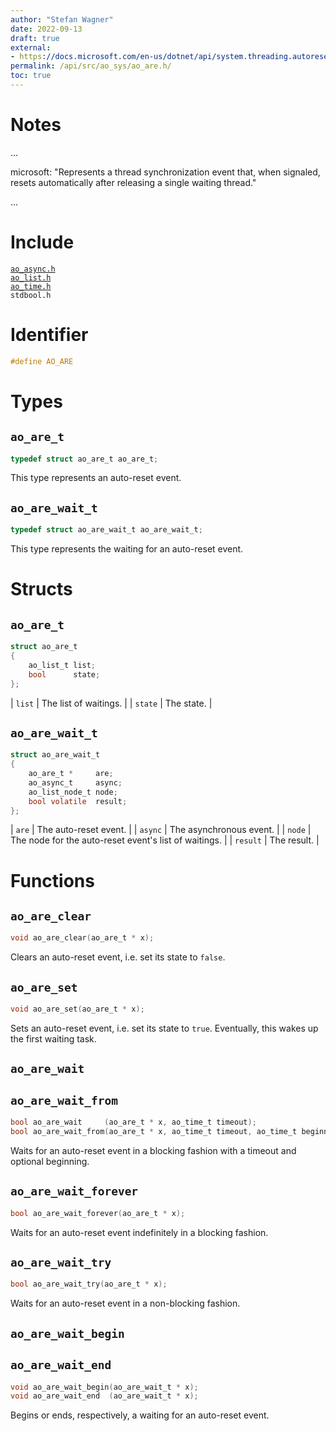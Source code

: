 ```yaml
---
author: "Stefan Wagner"
date: 2022-09-13
draft: true
external:
- https://docs.microsoft.com/en-us/dotnet/api/system.threading.autoresetevent : "AutoResetEvent"
permalink: /api/src/ao_sys/ao_are.h/
toc: true
---
```


# Notes

...

microsoft: "Represents a thread synchronization event that, when signaled, resets automatically after releasing a single waiting thread."

...

# Include

[`ao_async.h`](ao_async.h.md) <br/>
[`ao_list.h`](../ao/ao_list.h.md) <br/>
[`ao_time.h`](ao_time.h.md) <br/>
`stdbool.h`

# Identifier

```c
#define AO_ARE
```

# Types

## `ao_are_t`

```c
typedef struct ao_are_t ao_are_t;
```

This type represents an auto-reset event.

## `ao_are_wait_t`

```c
typedef struct ao_are_wait_t ao_are_wait_t;
```

This type represents the waiting for an auto-reset event.

# Structs

## `ao_are_t`

```c
struct ao_are_t
{
    ao_list_t list;
    bool      state;
};
```

| `list` | The list of waitings. |
| `state` | The state. |

## `ao_are_wait_t`

```c
struct ao_are_wait_t
{
    ao_are_t *     are;
    ao_async_t     async;
    ao_list_node_t node;
    bool volatile  result;
};
```

| `are` | The auto-reset event. |
| `async` | The asynchronous event. |
| `node` | The node for the auto-reset event's list of waitings. |
| `result` | The result. |

# Functions

## `ao_are_clear`

```c
void ao_are_clear(ao_are_t * x);
```

Clears an auto-reset event, i.e. set its state to `false`.

## `ao_are_set`

```c
void ao_are_set(ao_are_t * x);
```

Sets an auto-reset event, i.e. set its state to `true`. Eventually, this wakes up the first waiting task.

## `ao_are_wait`
## `ao_are_wait_from`

```c
bool ao_are_wait     (ao_are_t * x, ao_time_t timeout);
bool ao_are_wait_from(ao_are_t * x, ao_time_t timeout, ao_time_t beginning);
```

Waits for an auto-reset event in a blocking fashion with a timeout and optional beginning.

## `ao_are_wait_forever`

```c
bool ao_are_wait_forever(ao_are_t * x);
```

Waits for an auto-reset event indefinitely in a blocking fashion.

## `ao_are_wait_try`

```c
bool ao_are_wait_try(ao_are_t * x);
```

Waits for an auto-reset event in a non-blocking fashion.

## `ao_are_wait_begin`
## `ao_are_wait_end`

```c
void ao_are_wait_begin(ao_are_wait_t * x);
void ao_are_wait_end  (ao_are_wait_t * x);
```

Begins or ends, respectively, a waiting for an auto-reset event.
